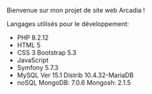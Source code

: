 Bienvenue sur mon projet de site web Arcadia !

Langages utilisés pour le développement:
- PHP 8.2.12
- HTML 5
- CSS 3
  Bootstrap 5.3
- JavaScript
- Symfony 5.7.3
- MySQL 
  Ver 15.1 Distrib 10.4.32-MariaDB
- noSQL
  MongoDB:          7.0.6
  Mongosh:          2.1.5




